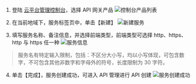 1. 登陆 [云平台管理控制台](http://tce.fsphere.cn/login?s_url=https%3A%2F%2Ftce.fsphere.cn%2F)，选择 API 网关产品
![控制台产品列表](https://i.imgur.com/kE0GJKa.png)

2. 在当前地域下，服务标签页中，单击【新建】
![新建服务](https://i.imgur.com/DsnOFaH.png)

3. 填写服务名称、备注信息，并选择前端类型，前端类型可选择 http、https、http 与 https 任一种
![服务信息](https://i.imgur.com/lG0WNAh.png)
> 服务名有特定输入限制，包括：不区分大小写，均以小写体现，可包含数字，不可包含其他非数字和字母外的符号，长度限制为 30 字符。

4. 单击【完成】，服务创建成功，可进入 API 管理进行 API 创建
![服务创建成功](https://i.imgur.com/pLKCOm4.png)
